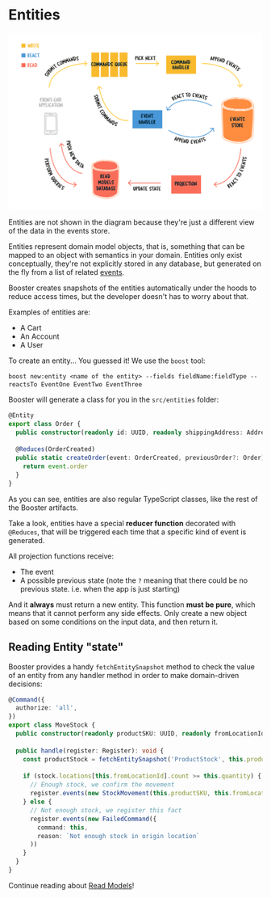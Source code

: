 # Entities

![Booster architecture](../img/booster-arch.png)

Entities are not shown in the diagram because they're just a different view of the data in the events store.

Entities represent domain model objects, that is, something that can be mapped to an object with semantics in your domain. Entities only exist conceptually, they're not explicitly stored in any database, but generated on the fly from a list of related [events](04-events.md).

Booster creates snapshots of the entities automatically under the hoods to reduce access times, but the developer doesn't has to worry about that.

Examples of entities are:

- A Cart
- An Account
- A User

To create an entity... You guessed it! We use the `boost` tool:

```shell script
boost new:entity <name of the entity> --fields fieldName:fieldType --reactsTo EventOne EventTwo EventThree
```

Booster will generate a class for you in the `src/entities` folder:

```typescript
@Entity
export class Order {
  public constructor(readonly id: UUID, readonly shippingAddress: Address, readonly orderItems: Array<OrderItem>) {}

  @Reduces(OrderCreated)
  public static createOrder(event: OrderCreated, previousOrder?: Order): Order {
    return event.order
  }
}
```

As you can see, entities are also regular TypeScript classes, like the rest of the Booster artifacts.

Take a look, entities have a special **reducer function** decorated with `@Reduces`,
that will be triggered each time that a specific kind of event is generated.

All projection functions receive:

- The event
- A possible previous state (note the `?` meaning that there could be no previous state. i.e. when the app is just starting)

And it **always** must return a new entity. This function **must be pure**, which means that it cannot perform any side effects. Only create a new object based on some conditions on the input data, and then return it.

## Reading Entity "state"

Booster provides a handy `fetchEntitySnapshot` method to check the value of an entity from any handler method in order to make domain-driven decisions:

```typescript
@Command({
  authorize: 'all',
})
export class MoveStock {
  public constructor(readonly productSKU: UUID, readonly fromLocationId: UUID, readonly toLocationId: UUID, readonly quantity: number) {}

  public handle(register: Register): void {
    const productStock = fetchEntitySnapshot('ProductStock', this.productSKU)

    if (stock.locations[this.fromLocationId].count >= this.quantity) {
      // Enough stock, we confirm the movement
      register.events(new StockMovement(this.productSKU, this.fromLocationId, this.toLocationID, quantity))
    } else {
      // Not enough stock, we register this fact
      register.events(new FailedCommand({
        command: this,
        reason: `Not enough stock in origin location`
      ))
    }
  }
}
```

Continue reading about [Read Models](06-read-models.md)!
